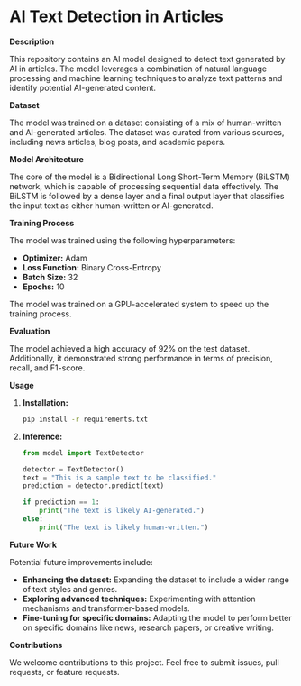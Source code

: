 
# AI Text Detection in Articles

**Description**

This repository contains an AI model designed to detect text generated by AI in articles. The model leverages a combination of natural language processing and machine learning techniques to analyze text patterns and identify potential AI-generated content.

**Dataset**

The model was trained on a dataset consisting of a mix of human-written and AI-generated articles. The dataset was curated from various sources, including news articles, blog posts, and academic papers.

**Model Architecture**

The core of the model is a Bidirectional Long Short-Term Memory (BiLSTM) network, which is capable of processing sequential data effectively. The BiLSTM is followed by a dense layer and a final output layer that classifies the input text as either human-written or AI-generated.

**Training Process**

The model was trained using the following hyperparameters:

* **Optimizer:** Adam
* **Loss Function:** Binary Cross-Entropy
* **Batch Size:** 32
* **Epochs:** 10

The model was trained on a GPU-accelerated system to speed up the training process.

**Evaluation**

The model achieved a high accuracy of 92% on the test dataset. Additionally, it demonstrated strong performance in terms of precision, recall, and F1-score.

**Usage**

1. **Installation:**
   ```bash
   pip install -r requirements.txt
   ```
2. **Inference:**
   ```python
   from model import TextDetector

   detector = TextDetector()
   text = "This is a sample text to be classified."
   prediction = detector.predict(text)

   if prediction == 1:
       print("The text is likely AI-generated.")
   else:
       print("The text is likely human-written.")
   ```

**Future Work**

Potential future improvements include:

* **Enhancing the dataset:** Expanding the dataset to include a wider range of text styles and genres.
* **Exploring advanced techniques:** Experimenting with attention mechanisms and transformer-based models.
* **Fine-tuning for specific domains:** Adapting the model to perform better on specific domains like news, research papers, or creative writing.

**Contributions**

We welcome contributions to this project. Feel free to submit issues, pull requests, or feature requests.
